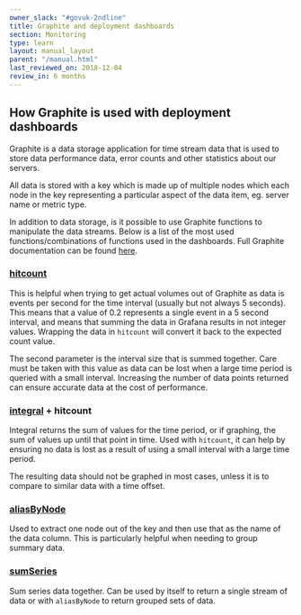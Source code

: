```yaml
---
owner_slack: "#govuk-2ndline"
title: Graphite and deployment dashboards
section: Monitoring
type: learn
layout: manual_layout
parent: "/manual.html"
last_reviewed_on: 2018-12-04
review_in: 6 months
---
```


## How Graphite is used with deployment dashboards

Graphite is a data storage application for time stream data that is used to store data performance data, error counts and other statistics about our servers.

All data is stored with a key which is made up of multiple nodes which each node in the key representing a particular aspect of the data item, eg. server name or metric type.

In addition to data storage, is it possible to use Graphite functions to manipulate the data streams. Below is a list of the most used functions/combinations of functions used in the dashboards. Full Graphite documentation can be found [here](https://graphite.readthedocs.io/en/latest/).

### [hitcount](https://graphite.readthedocs.io/en/latest/functions.html#graphite.render.functions.hitcount)

This is helpful when trying to get actual volumes out of Graphite as data is events per second for the time interval (usually but not always 5 seconds). This means that a value of 0.2 represents a single event in a 5 second interval, and means that summing the data in Grafana results in not integer values. Wrapping the data in `hitcount` will convert it back to the expected count value.

The second parameter is the interval size that is summed together. Care must be taken with this value as data can be lost when a large time period is queried with a small interval. Increasing the number of data points returned can ensure accurate data at the cost of performance.

### [integral](https://graphite.readthedocs.io/en/latest/functions.html#graphite.render.functions.integral) + hitcount

Integral returns the sum of values for the time period, or if graphing, the sum of values up until that point in time. Used with `hitcount`, it can help by ensuring no data is lost as a result of using a small interval with a large time period.

The resulting data should not be graphed in most cases, unless it is to compare to similar data with a time offset.

### [aliasByNode](https://graphite.readthedocs.io/en/latest/functions.html#graphite.render.functions.aliasByNode)

Used to extract one node out of the key and then use that as the name of the data column. This is particularly helpful when needing to group summary data.

### [sumSeries](https://graphite.readthedocs.io/en/latest/functions.html#graphite.render.functions.sumSeries)

Sum series data together. Can be used by itself to return a single stream of data or with `aliasByNode` to return grouped sets of data.
